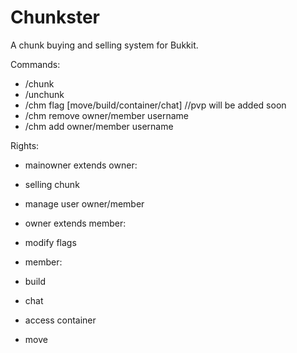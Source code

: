 Chunkster
=========

A chunk buying and selling system for Bukkit.

Commands:
  - /chunk
  - /unchunk
  - /chm flag [move/build/container/chat]    //pvp will be added soon
  - /chm remove owner/member username
  - /chm add owner/member username
  
Rights:
  - mainowner extends owner:
   - selling chunk
   - manage user owner/member
  
  - owner extends member:
   - modify flags
  
  - member:
   - build
   - chat
   - access container
   - move
